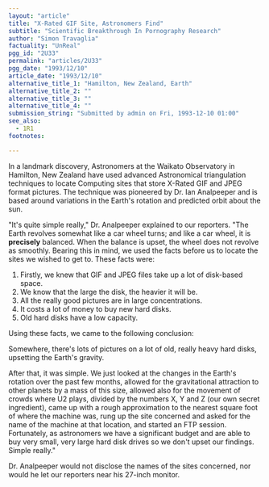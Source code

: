```yaml
---
layout: "article"
title: "X-Rated GIF Site, Astronomers Find"
subtitle: "Scientific Breakthrough In Pornography Research"
author: "Simon Travaglia"
factuality: "UnReal"
pgg_id: "2U33"
permalink: "articles/2U33"
pgg_date: "1993/12/10"
article_date: "1993/12/10"
alternative_title_1: "Hamilton, New Zealand, Earth"
alternative_title_2: ""
alternative_title_3: ""
alternative_title_4: ""
submission_string: "Submitted by admin on Fri, 1993-12-10 01:00"
see_also:
  - 1R1
footnotes: 

---
```

<div>
<p>In a landmark discovery, Astronomers at the Waikato Observatory in Hamilton, New Zealand have used advanced Astronomical triangulation techniques to locate Computing sites that store X-Rated GIF and JPEG format pictures. The technique was pioneered by Dr. Ian Analpeeper and is based around variations in the Earth's rotation and predicted orbit about the sun.</p>
<p>"It's quite simple really," Dr. Analpeeper explained to our reporters. "The Earth revolves somewhat like a car wheel turns; and like a car wheel, it is <strong>precisely</strong> balanced. When the balance is upset, the wheel does not revolve as smoothly. Bearing this in mind, we used the facts before us to locate the sites we wished to get to. These facts were:</p>
<ol>
<li value="1">Firstly, we knew that GIF and JPEG files take up a lot of disk-based space.</li>
<li value="2">We know that the large the disk, the heavier it will be.</li>
<li value="3">All the really good pictures are in large concentrations.</li>
<li value="4">It costs a lot of money to buy new hard disks.</li>
<li value="5">Old hard disks have a low capacity.</li>
</ol>
<p>Using these facts, we came to the following conclusion:</p>
<p>Somewhere, there's lots of pictures on a lot of old, really heavy hard disks, upsetting the Earth's gravity.</p>
<p>After that, it was simple. We just looked at the changes in the Earth's rotation over the past few months, allowed for the gravitational attraction to other planets by a mass of this size, allowed also for the movement of crowds where U2 plays, divided by the numbers X, Y and Z (our own secret ingredient), came up with a rough approximation to the nearest square foot of where the machine was, rung up the site concerned and asked for the name of the machine at that location, and started an FTP session. Fortunately, as astronomers we have a significant budget and are able to buy very small, very large hard disk drives so we don't upset our findings. Simple really."</p>
<p>Dr. Analpeeper would not disclose the names of the sites concerned, nor would he let our reporters near his 27-inch monitor.</p>
</div>
